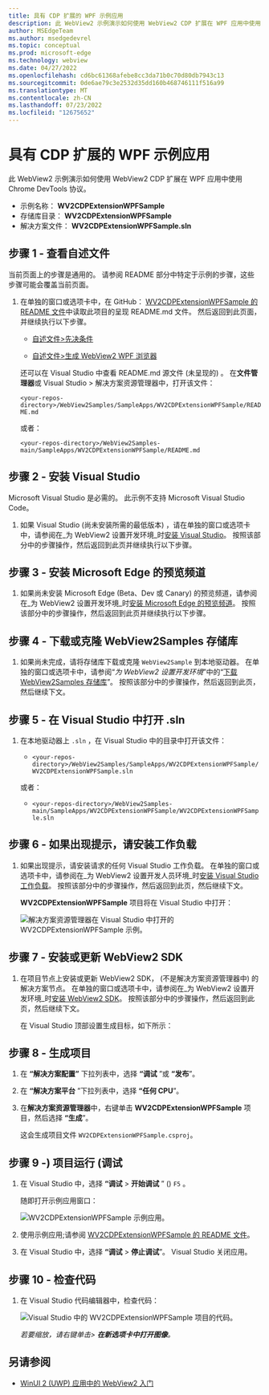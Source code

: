```yaml
---
title: 具有 CDP 扩展的 WPF 示例应用
description: 此 WebView2 示例演示如何使用 WebView2 CDP 扩展在 WPF 应用中使用 DevTools 协议。
author: MSEdgeTeam
ms.author: msedgedevrel
ms.topic: conceptual
ms.prod: microsoft-edge
ms.technology: webview
ms.date: 04/27/2022
ms.openlocfilehash: cd6bc61368afebe8cc3da71b0c70d80db7943c13
ms.sourcegitcommit: 0de6ae79c3e2532d35dd160b468746111f516a99
ms.translationtype: MT
ms.contentlocale: zh-CN
ms.lasthandoff: 07/23/2022
ms.locfileid: "12675652"
---
```

# <a name="wpf-sample-app-with-cdp-extension"></a>具有 CDP 扩展的 WPF 示例应用

此 WebView2 示例演示如何使用 WebView2 CDP 扩展在 WPF 应用中使用 Chrome DevTools 协议。


*  示例名称： **WV2CDPExtensionWPFSample**
*  存储库目录： **WV2CDPExtensionWPFSample**
*  解决方案文件： **WV2CDPExtensionWPFSample.sln**


<!-- ====================================================================== -->
## <a name="step-1---view-the-readme"></a>步骤 1 - 查看自述文件

当前页面上的步骤是通用的。  请参阅 README 部分中特定于示例的步骤，这些步骤可能会覆盖当前页面。

1. 在单独的窗口或选项卡中，在 GitHub： [WV2CDPExtensionWPFSample 的 README 文件](https://github.com/MicrosoftEdge/WebView2Samples/tree/main/SampleApps/WV2CDPExtensionWPFSample#readme)中读取此项目的呈现 README.md 文件。  然后返回到此页面，并继续执行以下步骤。

   * [自述文件>先决条件](https://github.com/MicrosoftEdge/WebView2Samples/tree/main/SampleApps/WV2CDPExtensionWPFSample#prerequisites)

   * [自述文件>生成 WebView2 WPF 浏览器](https://github.com/MicrosoftEdge/WebView2Samples/tree/main/SampleApps/WV2CDPExtensionWPFSample#build-the-webview2-wpf-browser)

   还可以在 Visual Studio 中查看 README.md 源文件 (未呈现的) 。  在**文件管理器**或 Visual Studio > 解决方案资源管理器中，打开该文件：<!-- todo: is there a .md preview capability locally? -->

   `<your-repos-directory>/WebView2Samples/SampleApps/WV2CDPExtensionWPFSample/README.md`

   或者：

   `<your-repos-directory>/WebView2Samples-main/SampleApps/WV2CDPExtensionWPFSample/README.md`


<!-- ====================================================================== -->
## <a name="step-2---install-visual-studio"></a>步骤 2 - 安装 Visual Studio

Microsoft Visual Studio 是必需的。  此示例不支持 Microsoft Visual Studio Code。

1. 如果 Visual Studio (尚未安装所需的最低版本) ，请在单独的窗口或选项卡中，请参阅在_为 WebView2 设置开发环境_时[安装 Visual Studio](../how-to/machine-setup.md#install-visual-studio)。  按照该部分中的步骤操作，然后返回到此页并继续执行以下步骤。


<!-- ====================================================================== -->
## <a name="step-3---install-a-preview-channel-of-microsoft-edge"></a>步骤 3 - 安装 Microsoft Edge 的预览频道

1.  如果尚未安装 Microsoft Edge (Beta、Dev 或 Canary) 的预览频道，请参阅在_为 WebView2 设置开发环境_时[安装 Microsoft Edge 的预览频道](../how-to/machine-setup.md#install-a-preview-channel-of-microsoft-edge)。  按照该部分中的步骤操作，然后返回到此页并继续执行以下步骤。


<!-- ====================================================================== -->
## <a name="step-4---download-or-clone-the-webview2samples-repo"></a>步骤 4 - 下载或克隆 WebView2Samples 存储库

1. 如果尚未完成，请将存储库下载或克隆 `WebView2Sample` 到本地驱动器。  在单独的窗口或选项卡中，请参阅“_为 WebView2 设置开发环境_”中的“[下载 WebView2Samples 存储库](../how-to/machine-setup.md#download-the-webview2samples-repo)”。  按照该部分中的步骤操作，然后返回到此页，然后继续下文。


<!-- ====================================================================== -->
## <a name="step-5---open-sln-in-visual-studio"></a>步骤 5 - 在 Visual Studio 中打开 .sln

1. 在本地驱动器上 `.sln` ，在 Visual Studio 中的目录中打开该文件：

   *  `<your-repos-directory>/WebView2Samples/SampleApps/WV2CDPExtensionWPFSample/WV2CDPExtensionWPFSample.sln`

   或者：

   *  `<your-repos-directory>/WebView2Samples-main/SampleApps/WV2CDPExtensionWPFSample/WV2CDPExtensionWPFSample.sln`


<!-- ====================================================================== -->
## <a name="step-6---install-workloads-if-prompted"></a>步骤 6 - 如果出现提示，请安装工作负载

1. 如果出现提示，请安装请求的任何 Visual Studio 工作负载。  在单独的窗口或选项卡中，请参阅在_为 WebView2 设置开发人员环境_时[安装 Visual Studio 工作负载](../how-to/machine-setup.md#install-visual-studio-workloads)。  按照该部分中的步骤操作，然后返回到此页，然后继续下文。

   **WV2CDPExtensionWPFSample** 项目将在 Visual Studio 中打开：

   ![解决方案资源管理器在 Visual Studio 中打开的 WV2CDPExtensionWPFSample 示例。](media/wv2cdpextensionwpfsample-opened.png)


<!-- ====================================================================== -->
## <a name="step-7---install-or-update-the-webview2-sdk"></a>步骤 7 - 安装或更新 WebView2 SDK

1. 在项目节点上安装或更新 WebView2 SDK， (不是解决方案资源管理器中) 的解决方案节点。  在单独的窗口或选项卡中，请参阅在_为 WebView2 设置开发环境_时[安装 WebView2 SDK](../how-to/machine-setup.md#install-the-webview2-sdk)。  按照该部分中的步骤操作，然后返回到此页，然后继续下文。

   在 Visual Studio 顶部设置生成目标，如下所示：


<!-- ====================================================================== -->
## <a name="step-8---build-the-project"></a>步骤 8 - 生成项目

1. 在 **“解决方案配置”** 下拉列表中，选择 **“调试** ”或 **“发布**”。

1. 在 **“解决方案平台** ”下拉列表中，选择 **“任何 CPU**”。

1. 在**解决方案资源管理器**中，右键单击 **WV2CDPExtensionWPFSample** 项目，然后选择 **“生成**”。

   这会生成项目文件 `WV2CDPExtensionWPFSample.csproj`。<!--readme is missing "WPF" there, vs dir listing-->


<!-- ====================================================================== -->
## <a name="step-9---run-debug-the-project"></a>步骤 9 -) 项目运行 (调试

1. 在 Visual Studio 中，选择 **“调试** > **开始调试** ” () `F5` 。

   随即打开示例应用窗口：

   ![WV2CDPExtensionWPFSample 示例应用。](media/wv2cdpextensionwpfsample-app-running.png)

1. 使用示例应用;请参阅 [WV2CDPExtensionWPFSample 的 README 文件](https://github.com/MicrosoftEdge/WebView2Samples/tree/main/SampleApps/WV2CDPExtensionWPFSample#readme)。

1. 在 Visual Studio 中，选择 **“调试** > **停止调试**”。  Visual Studio 关闭应用。


<!-- ====================================================================== -->
## <a name="step-10---inspect-the-code"></a>步骤 10 - 检查代码

1. 在 Visual Studio 代码编辑器中，检查代码：

   ![Visual Studio 中的 WV2CDPExtensionWPFSample 项目的代码。](media/wv2cdpextensionwpfsample-code.png)

   _若要缩放，请右键单击> **在新选项卡中打开图像**。_


<!-- ====================================================================== -->
## <a name="see-also"></a>另请参阅

* [WinUI 2 (UWP) 应用中的 WebView2 入门](../get-started/winui2.md)
